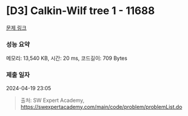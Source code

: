 # [D3] Calkin-Wilf tree 1 - 11688 

[문제 링크](https://swexpertacademy.com/main/code/problem/problemDetail.do?contestProbId=AXgZSOn6ApIDFASW) 

### 성능 요약

메모리: 13,540 KB, 시간: 20 ms, 코드길이: 709 Bytes

### 제출 일자

2024-04-19 23:05



> 출처: SW Expert Academy, https://swexpertacademy.com/main/code/problem/problemList.do